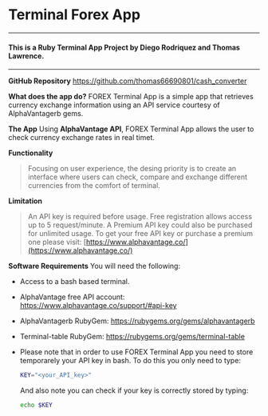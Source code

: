 # Terminal Forex App
---
#### This is a Ruby Terminal App Project by Diego Rodriquez and Thomas Lawrence.

---
**GitHub Repository**
https://github.com/thomas66690801/cash_converter



**What does the app do?**
FOREX Terminal App is a simple app that retrieves currency exchange information using an API service courtesy of AlphaVantagerb gems.



__The App__
 Using __AlphaVantage API__, FOREX Terminal App allows the user to check currency exchange rates in real timet.



__Functionality__
>Focusing on user experience, the desing priority is to create an interface where users can check, compare and exchange different currencies from the comfort of terminal.


__Limitation__
>An API key is required before usage. Free registration allows access up to 5 request/minute. A Premium API key could also be purchased for unlimited usage. To get your free API key or purchase a premium one please visit:
[https://www.alphavantage.co/](https://www.alphavantage.co/) 



__Software Requirements__
You will need the following:

* Access to a bash based terminal.

* AlphaVantage free API account: https://www.alphavantage.co/support/#api-key

* AlphaVantagerb RubyGem: https://rubygems.org/gems/alphavantagerb

* Terminal-table RubyGem: https://rubygems.org/gems/terminal-table

* Please note that in order to use FOREX Terminal App you need to store temporarely your API key in bash. To do this you only need to type: 

    ```bash
    KEY="<your_API_key>"
    ```
    And also note you can check if your key is correctly stored by typing:
    ```bash
    echo $KEY
    ```
